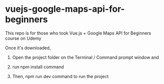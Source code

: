 # vuejs-google-maps-api-for-beginners
This repo is for those who took Vue.js + Google Maps API for Beginners course on Udemy


Once it's downloaded, 

1. Open the project folder on the Terminal / Command prompt window and 

2. run npm install command

3. Then, npm run dev command to run the project
